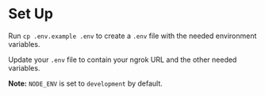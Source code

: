 # Set Up
Run `cp .env.example .env` to create a `.env` file with the needed environment variables.

Update your `.env` file to contain your ngrok URL and the other needed variables. 

**Note:** `NODE_ENV` is set to `development` by default.